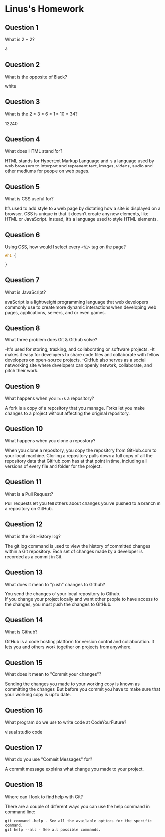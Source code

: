 # Linus's Homework

## Question 1

What is 2 + 2?

4

## Question 2

What is the opposite of Black?

white

## Question 3

What is the  2 * 3 * 6 * 1 * 10 * 34?

12240

## Question 4 

What does HTML stand for?

HTML stands for Hypertext Markup Language and is a language used by web browsers to interpret and represent text, images, videos, audio and other mediums for people on web pages.

## Question 5

What is CSS useful for?

It’s used to add style to a web page by dictating how a site is displayed on a browser. CSS is unique in that it doesn’t create any new elements, like HTML or JavaScript. Instead, it’s a language used to style HTML elements.

## Question 6

Using CSS, how would I select every `<h1>` tag on the page?

```css
#h1 {

}
```

## Question 7

What is JavaScript?

avaScript is a lightweight programming language that web developers commonly use to create more dynamic interactions when developing web pages, applications, servers, and or even games. 

## Question 8

What three problem does Git & Github solve?

-It's used for storing, tracking, and collaborating on software projects. 
-It makes it easy for developers to share code files and collaborate with fellow developers on open-source projects. 
-GitHub also serves as a social networking site where developers can openly network, collaborate, and pitch their work.
## Question 9

What happens when you `fork` a repository?

A fork is a copy of a repository that you manage. Forks let you make changes to a project without affecting the original repository.

## Question 10 

What happens when you clone a repostory?

When you clone a repository, you copy the repository from GitHub.com to your local machine. Cloning a repository pulls down a full copy of all the repository data that GitHub.com has at that point in time, including all versions of every file and folder for the project.

## Question 11

What is a Pull Request?

Pull requests let you tell others about changes you've pushed to a branch in a repository on GitHub. 

## Question 12

What is the Git History log?

The git log command is used to view the history of committed changes within a Git repository. Each set of changes made by a developer is recorded as a commit in Git. 
## Question 13

What does it mean to "push" changes to Github?

You send the changes of your local repository to Github.  
If you change your project locally and want other people to have access to the changes, you must push the changes to GitHub.

## Question 14

What is Github?

GitHub is a code hosting platform for version control and collaboration. It lets you and others work together on projects from anywhere. 

## Question 15

What does it mean to "Commit your changes"?

Sending the changes you made to your working copy is known as committing the changes. But before you commit you have to make sure that your working copy is up to date.

## Question 16

What program do we use to write code at CodeYourFuture?

visual studio code

## Question 17

What do you use "Commit Messages" for?

A commit message explains what change you made to your project. 
## Question 18

Where can I look to find help with Git?

There are a couple of different ways you can use the help command in command line:

    git command -help - See all the available options for the specific command.
    git help --all - See all possible commands.


